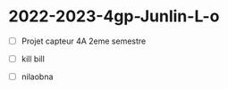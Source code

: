 # 2022-2023-4gp-Junlin-L-o
- [ ] Projet capteur 4A 2eme semestre
- [ ] kill bill
- [ ] nilaobna





